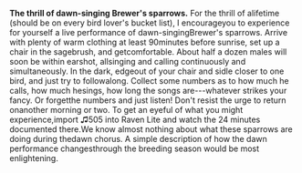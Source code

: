 **The thrill of dawn-singing Brewer's sparrows.** For the thrill of alifetime (should be on every bird lover's bucket list), I encourageyou to experience for yourself a live performance of dawn-singingBrewer's sparrows. Arrive with plenty of warm clothing at least 90minutes before sunrise, set up a chair in the sagebrush, and getcomfortable. About half a dozen males will soon be within earshot, allsinging and calling continuously and simultaneously. In the dark, edgeout of your chair and sidle closer to one bird, and just try to followalong. Collect some numbers as to how much he calls, how much hesings, how long the songs are---whatever strikes your fancy. Or forgetthe numbers and just listen! Don't resist the urge to return onanother morning or two. To get an eyeful of what you might experience,import ♫505 into Raven Lite and watch the 24 minutes documented there.We know almost nothing about what these sparrows are doing during thedawn chorus. A simple description of how the dawn performance changesthrough the breeding season would be most enlightening.

